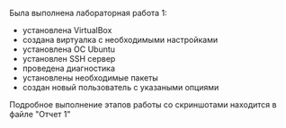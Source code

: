 Была выполнена лабораторная работа 1:
- установлена VirtualBox 
- создана виртуалка с необходимыми настройками
- установлена OC Ubuntu
- установлен SSH сервер 
- проведена диагностика
- установлены необходимые пакеты
- создан новый пользователь с указаными опциями

Подробное выполнение этапов работы со скриншотами находится в файле "Отчет 1"
